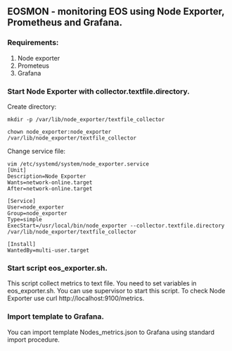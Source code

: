 ## EOSMON - monitoring EOS using Node Exporter, Prometheus and Grafana.  

### Requirements:  
1. Node exporter
2. Prometeus
3. Grafana  

### Start Node Exporter with collector.textfile.directory.

Create directory:  
```
mkdir -p /var/lib/node_exporter/textfile_collector
  
chown node_exporter:node_exporter /var/lib/node_exporter/textfile_collector  
```  
Change service file:  
```
vim /etc/systemd/system/node_exporter.service  
[Unit]  
Description=Node Exporter  
Wants=network-online.target  
After=network-online.target  
  
[Service]  
User=node_exporter  
Group=node_exporter  
Type=simple  
ExecStart=/usr/local/bin/node_exporter --collector.textfile.directory /var/lib/node_exporter/textfile_collector  
  
[Install]  
WantedBy=multi-user.target  
```  
### Start script eos_exporter.sh.  
This script collect metrics to text file. You need to set variables in eos_exporter.sh. You can use supervisor to start this script. 
To check Node Exporter use curl http://localhost:9100/metrics.  
  
### Import template to Grafana.  
You can import template Nodes_metrics.json to Grafana using standard import procedure.  

